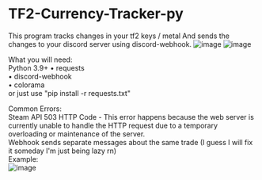 # TF2-Currency-Tracker-py
This program tracks changes in your tf2 keys / metal And sends the changes to your discord server using discord-webhook.
![image](https://user-images.githubusercontent.com/51534102/142774150-5b7dbf19-8c1f-4588-a78c-84784b844b7f.png)
![image](https://user-images.githubusercontent.com/51534102/142774257-051fe165-7d1d-45d4-b3b0-b16e257e4b44.png)


What you will need:  
Python 3.9+
• requests  
• discord-webhook  
• colorama  
or just use "pip install -r requests.txt"


Common Errors:  
Steam API 503 HTTP Code - This error happens because the web server is currently unable to handle the HTTP request due to a temporary overloading or maintenance of the server.  
Webhook sends separate messages about the same trade (I guess I will fix it someday I'm just being lazy rn)   
Example:    
![image](https://user-images.githubusercontent.com/51534102/142773946-7f16bbd0-ae57-45c6-84ba-65863d844301.png)
